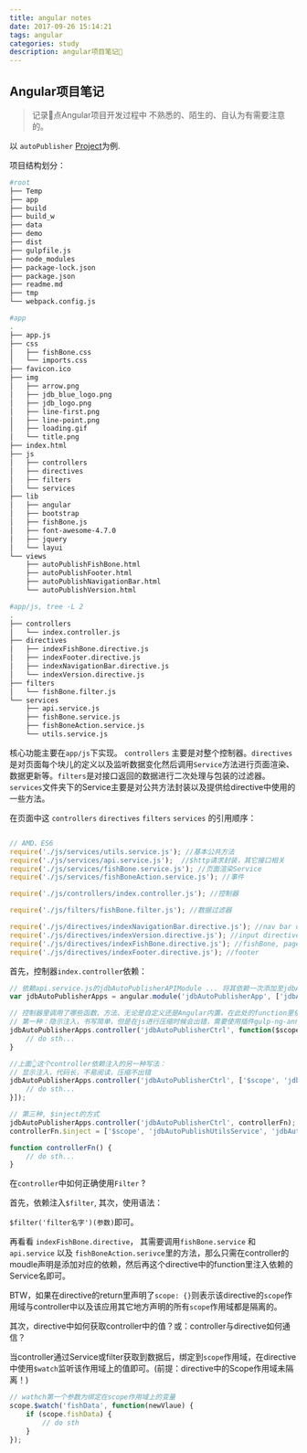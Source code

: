 ```yaml
---
title: angular notes
date: 2017-09-26 15:14:21
tags: angular
categories: study
description: angular项目笔记📒
---
```


## Angular项目笔记

> 记录📝点Angular项目开发过程中 不熟悉的、陌生的、自认为有需要注意的。

以 `autoPublisher` <a href="https://gitee.com/lomospace/autoPublisher.git">Project</a>为例.

项目结构划分：
```bash
#root
├── Temp
├── app
├── build
├── build_w
├── data
├── demo
├── dist
├── gulpfile.js
├── node_modules
├── package-lock.json
├── package.json
├── readme.md
├── tmp
└── webpack.config.js

#app
.
├── app.js
├── css
│   ├── fishBone.css
│   └── imports.css
├── favicon.ico
├── img
│   ├── arrow.png
│   ├── jdb_blue_logo.png
│   ├── jdb_logo.png
│   ├── line-first.png
│   ├── line-point.png
│   ├── loading.gif
│   └── title.png
├── index.html
├── js
│   ├── controllers
│   ├── directives
│   ├── filters
│   └── services
├── lib
│   ├── angular
│   ├── bootstrap
│   ├── fishBone.js
│   ├── font-awesome-4.7.0
│   ├── jquery
│   └── layui
└── views
    ├── autoPublishFishBone.html
    ├── autoPublishFooter.html
    ├── autoPublishNavigationBar.html
    └── autoPublishVersion.html

#app/js, tree -L 2
.
├── controllers
│   └── index.controller.js
├── directives
│   ├── indexFishBone.directive.js
│   ├── indexFooter.directive.js
│   ├── indexNavigationBar.directive.js
│   └── indexVersion.directive.js
├── filters
│   └── fishBone.filter.js
└── services
    ├── api.service.js
    ├── fishBone.service.js
    ├── fishBoneAction.service.js
    └── utils.service.js
```

核心功能主要在`app/js`下实现。 `controllers` 主要是对整个控制器。`directives`是对页面每个块儿的定义以及监听数据变化然后调用`Service`方法进行页面渲染、数据更新等。`filters`是对接口返回的数据进行二次处理与包装的过滤器。`services`文件夹下的Service主要是对公共方法封装以及提供给directive中使用的一些方法。

在页面中这 `controllers` `directives` `filters` `services` 的引用顺序：
```js

// AMD、ES6
require('./js/services/utils.service.js'); //基本公共方法
require('./js/services/api.service.js');  //$http请求封装，其它接口相关
require('./js/services/fishBone.service.js'); //页面渲染Service
require('./js/services/fishBoneAction.service.js'); //事件

require('./js/controllers/index.controller.js'); //控制器

require('./js/filters/fishBone.filter.js'); //数据过滤器

require('./js/directives/indexNavigationBar.directive.js'); //nav bar directive
require('./js/directives/indexVersion.directive.js'); //input directive
require('./js/directives/indexFishBone.directive.js'); //fishBone, page main
require('./js/directives/indexFooter.directive.js'); //footer
```

首先，控制器`index.controller`依赖：
```js
// 依赖api.service.js的jdbAutoPublisherAPIModule ... 将其依赖一次添加至jdbAutoPublisherApps模块。
var jdbAutoPublisherApps = angular.module('jdbAutoPublisherApp', ['jdbAutoPublisherAPIModule', 'jdbAutoPublisherFishBoneModule', 'jdbAutoPublishUtilsModule', 'jdbAutoPublisherFishBoneActionModule']);

// 控制器里调用了哪些函数、方法、无论是自定义还是Angular内置，在此处的function里依次注入即可
// 第一种：隐示注入，书写简单，但是在js进行压缩时候会出错，需要使用插件gulp-ng-annotate(若使用gulp的话)
jdbAutoPublisherApps.controller('jdbAutoPublisherCtrl', function($scope, jdbAutoPublishUtilsService, jdbAutoPublisherAPIService, $filter) {
    // do sth...
}

//上面👆这个controller依赖注入的另一种写法：
// 显示注入，代码长，不易阅读，压缩不出错
jdbAutoPublisherApps.controller('jdbAutoPublisherCtrl', ['$scope', 'jdbAutoPublishUtilsService', 'jdbAutoPublisherAPIService', '$filter', function($scope, jdbAutoPublishUtilsService, jdbAutoPublisherAPIService, $filter) {
    // do sth...
}]);

// 第三种, $inject的方式
jdbAutoPublisherApps.controller('jdbAutoPublisherCtrl', controllerFn);
controllerFn.$inject = ['$scope', 'jdbAutoPublishUtilsService', 'jdbAutoPublisherAPIService', '$filter'];

function controllerFn() {
    // do sth...
}
```

在`controller`中如何正确使用`Filter` ?

首先，依赖注入`$filter`, 其次，使用语法：

`$filter('filter名字')(参数)`即可。


再看看 `indexFishBone.directive`， 其需要调用`fishBone.service` 和 `api.service` 以及 `fishBoneAction.serivce`里的方法，那么只需在controller的moudle声明是添加对应的依赖，然后再这个directive中的function里注入依赖的Service名即可。

BTW，如果在directive的return里声明了`scope: {}`则表示该directive的`scope`作用域与controller中以及该应用其它地方声明的所有`scope`作用域都是隔离的。

其次，directive中如何获取controller中的值？或：controller与directive如何通信？

当controller通过Service或filter获取到数据后，绑定到`scope`作用域，在directive中使用`$watch`监听该作用域上的值即可。(前提：directive中的Scope作用域未隔离！)

```js
// wathch第一个参数为绑定在scope作用域上的变量
scope.$watch('fishData', function(newVlaue) {
    if (scope.fishData) {
        // do sth
    }
});
```